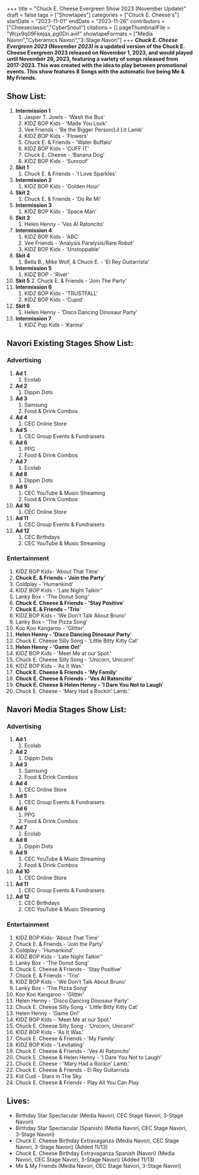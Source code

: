 +++
title = "Chuck E. Cheese Evergreen Show 2023 (November Update)"
draft = false
tags = ["Showtapes"]
categories = ["Chuck E. Cheese's"]
startDate = "2023-11-01"
endDate = "2023-11-26"
contributors = ["Cheeseclassic","CyberSnout"]
citations = []
pageThumbnailFile = "Wcjx9q09Fkejqa_pg0Dn.avif"
showtapeFormats = ["Media Navori","Cyberamics Navori","3-Stage Navori"]
+++
***Chuck E. Cheese Evergreen 2023 (November 2023)* is a updated version of the Chuck E. Cheese Evergreen 2023 released on November 1, 2023, and would played until November 26, 2023, featuring a variety of songs released from 2017-2023.
This was created with the idea to play between promotional events. This show features 8 Songs with the automatic live being Me & My Friends.**

## Show List:

1.  **Intermission 1**
    1.  Jasper T. Jowls - 'Wash the Bus'
    2.  KIDZ BOP Kids - 'Made You Look'
    3.  Vee Friends - 'Be the Bigger Person/Lil Lit Lamb'
    4.  KIDZ BOP Kids - 'Flowers'
    5.  Chuck E. & Friends - 'Water Buffalo'
    6.  KIDZ BOP Kids - 'CUFF IT'
    7.  Chuck E. Cheese - 'Banana Dog'
    8.  KIDZ BOP Kids - 'Sunroof'
2.  **Skit 1**
    1.  Chuck E. & Friends - 'I Love Sparkles'
3.  **Intermission 2**
    1.  KIDZ BOP Kids - 'Golden Hour'
4.  **Skit 2**
    1.  Chuck E. & Friends - 'Do Re Mi'
5.  **Intermission 3**
    1.  KIDZ BOP Kids - 'Space Man'
6.  **Skit 3**
    1.  Helen Henny - 'Ves Al Ratoncito'
7.  **Intermission 4**
    1.  KIDZ BOP Kids - 'ABC'
    2.  Vee Friends - 'Analysis Paralysis/Rare Robot'
    3.  KIDZ BOP Kids - 'Unstoppable'
8.  **Skit 4**
    1.  Bella B., Mike Wolf, & Chuck E. - 'El Rey Guitarrista'
9.  **Intermission 5**
    1.  KIDZ BOP - 'River'
10. **Skit 5**
    2.  Chuck E. & Friends - 'Join The Party'
11. **Intermission 6**
    1.  KIDZ BOP Kids - 'TRUSTFALL'
    2.  KIDZ BOP Kids - 'Cupid'
12. **Skit 6**
    1.  Helen Henny - 'Disco Dancing Dinosaur Party'
13. **Intermission 7**
    1.  KIDZ Pop Kids - 'Karma'


## Navori Existing Stages Show List:

### Advertising

1.  **Ad 1**
    1.  Ecolab
2.  **Ad 2**
    1.  Dippin Dots
3.  **Ad 3**
    1.  Samsung
    2.  Food & Drink Combos
4.  **Ad 4**
    1.  CEC Online Store
5.  **Ad 5**
    1.  CEC Group Events & Fundraisers
6.  **Ad 6**
    1.  PPG
    2.  Food & Drink Combos
7.  **Ad 7**
    1.  Ecolab
8.  **Ad 8**
    1.  Dippin Dots
9.  **Ad 9**
    1.  CEC YouTube & Music Streaming
    2.  Food & Drink Combos
10. **Ad 10**
    1.  CEC Online Store
11. **Ad 11**
    1.  CEC Group Events & Fundraisers
12. **Ad 12**
    1.  CEC Birthdays
    2.  CEC YouTube & Music Streaming

### Entertainment

1.  KIDZ BOP Kids- 'About That Time'
2.  **Chuck E. & Friends - 'Join the Party**'
3.  Coldplay - 'Humankind'
4.  KIDZ BOP Kids - 'Late Night Talkin''
5.  Lanky Box - 'The Donut Song'
6.  **Chuck E. Cheese & Friends - 'Stay Positive**'
7.  **Chuck E. & Friends - 'Trio**'
8.  KIDZ BOP Kids - 'We Don't Talk About Bruno'
9.  Lanky Box - 'The Pizza Song'
10. Koo Koo Kangaroo - 'Glitter'
11. **Helen Henny - 'Disco Dancing Dinosaur Party**'
12. Chuck E. Cheese Silly Song - 'Little Bitty Kitty Cat'
13. **Helen Henny - 'Game On!**'
14. KIDZ BOP Kids - 'Meet Me at our Spot.'
15. Chuck E. Cheese Silly Song - 'Unicorn, Unicorn!'
16. KIDZ BOP Kids - 'As It Was.'
17. **Chuck E. Cheese & Friends - 'My Family**'
18. **Chuck E. Cheese & Friends - 'Ves Al Ratoncito**'
19. **Chuck E. Cheese & Helen Henny - 'I Dare You Not to Laugh**'
20. Chuck E. Cheese - 'Mary Had a Rockin' Lamb.'

## Navori Media Stages Show List:

### Advertising

1.  **Ad 1**
    1.  Ecolab
2.  **Ad 2**
    1.  Dippin Dots
3.  **Ad 3**
    1.  Samsung
    2.  Food & Drink Combos
4.  **Ad 4**
    1.  CEC Online Store
5.  **Ad 5**
    1.  CEC Group Events & Fundraisers
6.  **Ad 6**
    1.  PPG
    2.  Food & Drink Combos
7.  **Ad 7**
    1.  Ecolab
8.  **Ad 8**
    1.  Dippin Dots
9.  **Ad 9**
    1.  CEC YouTube & Music Streaming
    2.  Food & Drink Combos
10. **Ad 10**
    1.  CEC Online Store
11. **Ad 11**
    1.  CEC Group Events & Fundraisers
12. **Ad 12**
    1.  CEC Birthdays
    2.  CEC YouTube & Music Streaming

### Entertainment

1.  KIDZ BOP Kids- 'About That Time'
2.  Chuck E. & Friends - 'Join the Party'
3.  Coldplay - 'Humankind'
4.  KIDZ BOP Kids - 'Late Night Talkin''
5.  Lanky Box - 'The Donut Song'
6.  Chuck E. Cheese & Friends - 'Stay Positive'
7.  Chuck E. & Friends - 'Trio'
8.  KIDZ BOP Kids - 'We Don't Talk About Bruno'
9.  Lanky Box - 'The Pizza Song'
10. Koo Koo Kangaroo - 'Glitter'
11. Helen Henny - 'Disco Dancing Dinosaur Party'
12. Chuck E. Cheese Silly Song - 'Little Bitty Kitty Cat'
13. Helen Henny - 'Game On!'
14. KIDZ BOP Kids - 'Meet Me at our Spot.'
15. Chuck E. Cheese Silly Song - 'Unicorn, Unicorn!'
16. KIDZ BOP Kids - 'As It Was.'
17. Chuck E. Cheese & Friends - 'My Family'
18. KIDZ BOP Kids - 'Levitating'
19. Chuck E. Cheese & Friends - 'Ves Al Ratoncito'
20. Chuck E. Cheese & Helen Henny - 'I Dare You Not to Laugh'
21. Chuck E. Cheese - 'Mary Had a Rockin' Lamb.'
22. Chuck E. Cheese & Friends - El Rey Guitarrista
23. Kid Cudi - Stars in The Sky
24. Chuck E. Cheese & Friends - Play All You Can Play

## Lives:

- Birthday Star Spectacular (Media Navori, CEC Stage Navori, 3-Stage Navori)
- Birthday Star Spectacular (Spanish) (Media Navori, CEC Stage Navori, 3-Stage Navori) 
- Chuck E. Cheese Birthday Extravaganza (Media Navori, CEC Stage Navori, 3-Stage Navori) (Added 11/13) 
- Chuck E. Cheese Birthday Extravaganza Spanish (Navori) (Media Navori, CEC Stage Navori, 3-Stage Navori) (Added 11/13)
- Me & My Friends (Media Navori, CEC Stage Navori, 3-Stage Navori)

